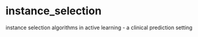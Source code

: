 # instance_selection
instance selection algorithms in active learning - a clinical prediction setting
